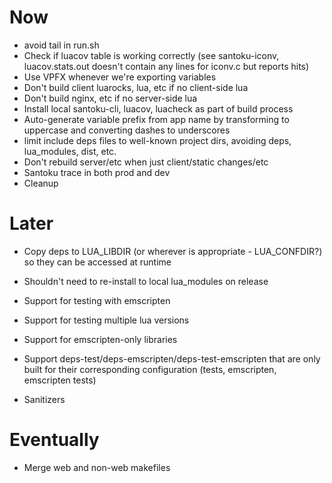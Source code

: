 # Now

- avoid tail in run.sh
- Check if luacov table is working correctly (see santoku-iconv,
  luacov.stats.out doesn't contain any lines for iconv.c but reports hits)
- Use VPFX whenever we're exporting variables
- Don't build client luarocks, lua, etc if no client-side lua
- Don't build nginx, etc if no server-side lua
- Install local santoku-cli, luacov, luacheck as part of build process
- Auto-generate variable prefix from app name by transforming to uppercase and
  converting dashes to underscores
- limit include deps files to well-known project dirs, avoiding deps,
  lua_modules, dist, etc.
- Don't rebuild server/etc when just client/static changes/etc
- Santoku trace in both prod and dev
- Cleanup

# Later

- Copy deps to LUA_LIBDIR (or wherever is appropriate - LUA_CONFDIR?) so they
  can be accessed at runtime

- Shouldn't need to re-install to local lua_modules on release

- Support for testing with emscripten
- Support for testing multiple lua versions
- Support for emscripten-only libraries
- Support deps-test/deps-emscripten/deps-test-emscripten that are only built for
  their corresponding configuration (tests, emscripten, emscripten tests)

- Sanitizers

# Eventually

- Merge web and non-web makefiles

